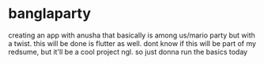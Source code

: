 # banglaparty

creating an app with anusha that basically is among us/mario party but with a twist. this will be done is flutter as well. dont know if this will be part of my redsume, but it'll be a cool project ngl. so just donna run the basics today 
